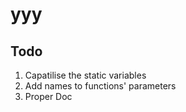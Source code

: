 # yyy

## Todo
1. Capatilise the static variables
2. Add names to functions' parameters
3. Proper Doc